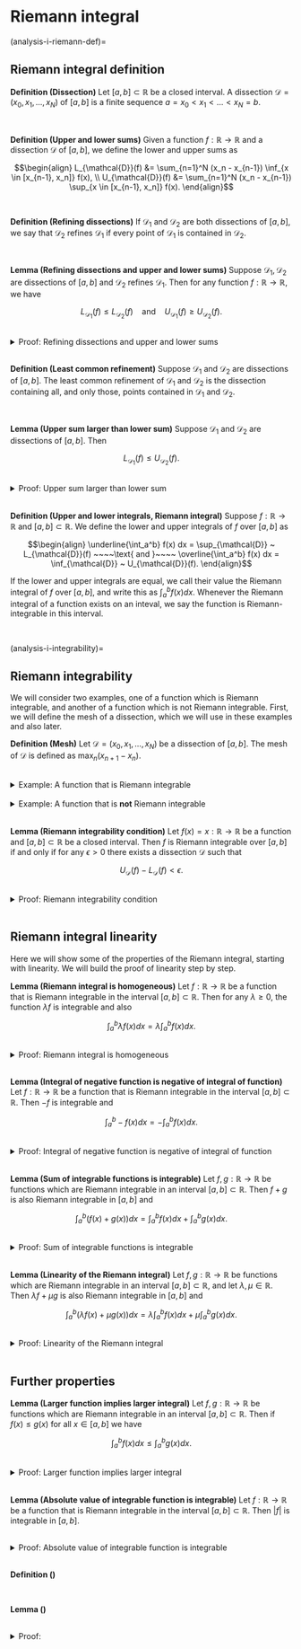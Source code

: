 # Riemann integral


(analysis-i-riemann-def)=
## Riemann integral definition

<div class="definition">

**Definition (Dissection)** Let $[a, b] \subset \mathbb{R}$ be a closed interval. A dissection $\mathcal{D} = (x_0, x_1, \dots, x_N)$ of $[a, b]$ is a finite sequence $a = x_0 < x_1 < \dots < x_N = b$.
    
</div>
<br>

    

<div class="definition">

**Definition (Upper and lower sums)** Given a function $f : \mathbb{R} \to \mathbb{R}$ and a dissection $\mathcal{D}$ of $[a, b]$, we define the lower and upper sums as
    
$$\begin{align}
L_{\mathcal{D}}(f) &= \sum_{n=1}^N (x_n - x_{n-1}) \inf_{x \in [x_{n-1}, x_n]} f(x), \\
U_{\mathcal{D}}(f) &= \sum_{n=1}^N (x_n - x_{n-1}) \sup_{x \in [x_{n-1}, x_n]} f(x).
\end{align}$$
    
</div>
<br>

    

<div class="definition">

**Definition (Refining dissections)** If $\mathcal{D}_1$ and $\mathcal{D}_2$ are both dissections of $[a, b]$, we say that $\mathcal{D}_2$ refines $\mathcal{D}_1$ if every point of $\mathcal{D}_1$ is contained in $\mathcal{D}_2$.
    
</div>
<br>

    
    
<div class="lemma">

**Lemma (Refining dissections and upper and lower sums)** Suppose $\mathcal{D}_1, \mathcal{D}_2$ are dissections of $[a, b]$ and $\mathcal{D}_2$ refines $\mathcal{D}_1$. Then for any function $f : \mathbb{R} \to \mathbb{R}$, we have

$$\begin{equation}
L_{\mathcal{D}_1}(f) \leq L_{\mathcal{D}_2}(f) ~~~\text{ and }~~~ U_{\mathcal{D}_1}(f) \geq U_{\mathcal{D}_2}(f).
\end{equation}$$
    
</div>
<br>


<details class="proof">
<summary>Proof: Refining dissections and upper and lower sums</summary>
    
Suppose $\mathcal{D}_1 = (x_0, x_1, \dots, x_N)$ is a dissection of $[a, b]$ and consider a function $f : \mathbb{R} \to \mathbb{R}$. Suppose $\mathcal{D}$ refines $\mathcal{D}_1$ and contains one additional point $z$ where $x_{n-1} < z < x_n$ for some $n \in \{1, 2, \dots, N\}$. Then, by the definition of the lower sum, we have
    
$$\begin{align}
L_{\mathcal{D}_1}(f) &= \left((x_1 - x_0) \inf_{x \in [x_0, x_1]} f(x) \right) + ~ \dots ~ + \left((x_N - x_{N-1}) \inf_{x \in [x_{N-1}, x_N]} f(x) \right) \\
                     ~\\
                     &= \left((x_1 - x_0) \inf_{x \in [x_0, x_1]} f(x)\right) + ~ \dots ~ + \\
                     &~~~~~ + \left((z - x_{N-1}) \inf_{x \in [x_{N-1}, x_N]} f(x)\right) + \left((x_N - z) \inf_{x \in [x_{N-1}, x_N]} f(x)\right) + ~ \dots ~ + \\
                     &~~~~~ + \left((x_N - x_{N-1}) \inf_{x \in [x_{N-1}, x_N]} f(x) \right) \\
                     ~\\
                     &\leq \left((x_1 - x_0) \inf_{x \in [x_0, x_1]} f(x)\right) + ~ \dots ~ + \\
                     &~~~~~ + \left((z - x_{N-1}) \inf_{x \in [z, x_N]} f(x)\right) + \left((x_N - z) \inf_{x \in [z, x_N]} f(x)\right) + ~ \dots ~ + \\
                     &~~~~~ + \left((x_N - x_{N-1}) \inf_{x \in [x_{N-1}, x_N]} f(x) \right) \\
                     ~\\
                     &= L_{\mathcal{D}}(f).
\end{align}$$
    
Therefore, by adding one point to the dissection $\mathcal{D}_1$, the resulting lower sum can only become larger. Proceeding recursively to add all of the points of $\mathcal{D}_2$ into $\mathcal{D}_1$, we arrive at
    
$$\begin{equation}
L_{\mathcal{D}_1}(f) \leq L_{\mathcal{D}_2}(f).
\end{equation}$$
    
Repeating this argument for the upper sum we have
    
$$\begin{align}
U_{\mathcal{D}_1}(f) &= \left((x_1 - x_0) \sup_{x \in [x_0, x_1]} f(x) \right) + ~ \dots ~ + \left((x_N - x_{N-1}) \sup_{x \in [x_{N-1}, x_N]} f(x) \right) \\
                    ~\\
                     &= \left((x_1 - x_0) \sup_{x \in [x_0, x_1]} f(x)\right) + ~ \dots ~ + \\
                     &~~~~~ + \left((z - x_{N-1}) \sup_{x \in [x_{N-1}, x_N]} f(x)\right) + \left((x_N - z) \sup_{x \in [x_{N-1}, x_N]} f(x)\right) + ~ \dots ~ + \\
                     &~~~~~ + \left((x_N - x_{N-1}) \sup_{x \in [x_{N-1}, x_N]} f(x) \right) \\
                     ~\\
                     &\geq \left((x_1 - x_0) \sup_{x \in [x_0, x_1]} f(x)\right) + ~ \dots ~ + \\
                     &~~~~~ + \left((z - x_{N-1}) \sup_{x \in [z, x_N]} f(x)\right) + \left((x_N - z) \sup_{x \in [z, x_N]} f(x)\right) + ~ \dots ~ + \\
                     &~~~~~ + \left((x_N - x_{N-1}) \sup_{x \in [x_{N-1}, x_N]} f(x) \right) \\
                     ~\\
                     &= U_{\mathcal{D}}(f).
\end{align}$$
    
Therefore, by adding one point to the dissection $\mathcal{D}_1$, the resulting upper sum can only become smaller. Again, proceeding recursively, we arrive at
    
$$\begin{equation}
U_{\mathcal{D}_1}(f) \geq U_{\mathcal{D}_2}(f).
\end{equation}$$
    
</details>
<br>

    

<div class="definition">

**Definition (Least common refinement)** Suppose $\mathcal{D}_1$ and $\mathcal{D}_2$ are dissections of $[a, b]$. The least common refinement of $\mathcal{D}_1$ and $\mathcal{D}_2$ is the dissection containing all, and only those, points contained in $\mathcal{D}_1$ and $\mathcal{D}_2$.
    
</div>
<br>


<div class="lemma">

**Lemma (Upper sum larger than lower sum)** Suppose $\mathcal{D}_1$ and $\mathcal{D}_2$ are dissections of $[a, b]$. Then

$$\begin{equation}
L_{\mathcal{D}_1}(f) \leq U_{\mathcal{D}_2}(f).
\end{equation}$$
    
</div>
<br>


<details class="proof">
<summary>Proof: Upper sum larger than lower sum</summary>
    
Suppose $\mathcal{D}_1$ and $\mathcal{D}_2$ are dissections of $[a, b]$, and let $\mathcal{D}$ be the smallest common refinement of $\mathcal{D}_1$ and $\mathcal{D}_2$. Then

$$\begin{equation}
L_{\mathcal{D}_1}(f) \leq L_{\mathcal{D}}(f) \leq U_{\mathcal{D}}(f) \leq U_{\mathcal{D}_2}(f).
\end{equation}$$
    
</details>
<br>

    

<div class="definition">

**Definition (Upper and lower integrals, Riemann integral)** Suppose $f : \mathbb{R} \to \mathbb{R}$ and $[a, b] \subset \mathbb{R}$. We define the lower and upper integrals of $f$ over $[a, b]$ as

$$\begin{align}
\underline{\int_a^b} f(x) dx = \sup_{\mathcal{D}} ~ L_{\mathcal{D}}(f) ~~~~\text{ and }~~~~ \overline{\int_a^b} f(x) dx = \inf_{\mathcal{D}} ~ U_{\mathcal{D}}(f).
\end{align}$$
    
If the lower and upper integrals are equal, we call their value the Riemann integral of $f$ over $[a, b]$, and write this as $\int_a^b f(x)dx$. Whenever the Riemann integral of a function exists on an inteval, we say the function is Riemann-integrable in this interval.
    
</div>
<br>


(analysis-i-integrability)=
## Riemann integrability


We will consider two examples, one of a function which is Riemann integrable, and another of a function which is not Riemann integrable. First, we will define the mesh of a dissection, which we will use in these examples and also later.


<div class="definition">

**Definition (Mesh)** Let $\mathcal{D} = (x_0, x_1, \dots, x_N)$ be a dissection of $[a, b]$. The mesh of $\mathcal{D}$ is defined as $\max_n (x_{n+1} - x_n)$.
    
</div>
<br>


<details class="example">
<summary>Example: A function that is Riemann integrable</summary>

Now, as an example, consider the function $f(x) = x : \mathbb{R} \to \mathbb{R}$. Let's compute its Riemann integral over $[a, b]$. Since $f(x)$ is increasing in $x$, taking the infimum or the supremum over an interval is easy. For any dissection $\mathcal{D} = (x_0, x_1, \dots, x_N)$, we have

$$\begin{align}
L_{\mathcal{D}} &= \sum_{n=1}^N (x_n - x_{n-1}) \inf_{x \in [x_{n-1}, x_n]} x \\
               &= \sum_{n=1}^N (x_n - x_{n-1}) x_{n-1} \\
               &= \sum_{n=1}^N \left(x_n x_{n-1} - x_{n-1}^2 \right) \\
               &= \sum_{n=1}^N \left(\frac{x_n^2}{2} - \frac{x_{n-1}^2}{2} + x_n x_{n-1} - \frac{x_n^2}{2} - x_{n-1}^2 \right) \\
               &= \frac{1}{2}\sum_{n=1}^N \left(x_n^2 - x_{n-1}^2\right) + \frac{1}{2}\sum_{n=1}^N \left(x_n - x_{n-1}\right)^2 \\
               &= \frac{1}{2} \left(b^2 - a^2\right) - \frac{1}{2}\sum_{n=1}^N \left(x_n - x_{n-1}\right)^2
\end{align}$$

Now, if we pick the $\mathcal{D} = \mathcal{D}_N = (x_0, x_1, \dots, x_N)$ to be the uniform dissection where $x_n - x_{n-1} = N^{-1}$, we have 

$$\begin{equation}
L_{\mathcal{D}_N} = \frac{1}{2} \left(b^2 - a^2\right) - \frac{1}{2N} \to \frac{1}{2} \left(b^2 - a^2\right) ~~~\text{ as }~~~ N \to \infty.
\end{equation}$$

Similarly for the upper sum, we have

$$\begin{equation}
U_{\mathcal{D}_N} = \frac{1}{2} \left(b^2 - a^2\right) + \frac{1}{2N} \to \frac{1}{2} \left(b^2 - a^2\right) ~~~\text{ as }~~~ N \to \infty.
\end{equation}$$

Therefore $L_{\mathcal{D}_N}$ and $U_{\mathcal{D}_N}$ tend to the same value and $f(x) = x$ is Riemann integrable.
    
</details>
<br>
    
<details class="example">
<summary>Example: A function that is <b>not</b> Riemann integrable</summary>

Now, consider the function $f(x) : \mathbb{R} \to \mathbb{R}$ defined as
    
$$\begin{equation}
f(x) = \begin{cases} 1 &\text{ if } x \in \mathbb{Q} \\ 0 &\text{ otherwise.} \end{cases}
\end{equation}$$
    
and consider its Riemann integral over the interval $[0, 1]$. Given a dissection $\mathcal{D} = (x_0, x_1, \dots, x_N)$, any closed subinterval $[x_{n-1}, x_n]$ will contain a rational point, that is in $\mathbb{Q}$, and also an irrational point, that is not in $\mathbb{Q}$. Therefore
    
$$\begin{equation}
\inf_{x \in [x_{n-1}, x_n]} f(x) = 0 ~~~\text{ and }~~~ \sup_{x \in [x_{n-1}, x_n]} f(x) = 1,
\end{equation}$$
    
from which it follows that for any mesh $\mathcal{D}$
    
$$\begin{equation}
L_{\mathcal{D}}(f) = 0 \implies \sup_{\mathcal{D}} L_{\mathcal{D}}(f) = 0 ~~~\text{ and }~~~ U_{\mathcal{D}}(f) = 1 \implies \inf_{\mathcal{D}} U_{\mathcal{D}}(f) = 1.
\end{equation}$$
    
Therefore $f$ is not Riemann integrable.
    
</details>
<br>
    
    
<div class="lemma">

**Lemma (Riemann integrability condition)** Let $f(x) = x : \mathbb{R} \to \mathbb{R}$ be a function and $[a, b] \subset \mathbb{R}$ be a closed interval. Then $f$ is Riemann integrable over $[a, b]$ if and only if for any $\epsilon > 0$ there exists a dissection $\mathcal{D}$ such that
    
$$\begin{equation}
U_{\mathcal{D}}(f) - L_{\mathcal{D}}(f) < \epsilon.
\end{equation}$$
    
</div>
<br>

<details class="proof">
<summary>Proof: Riemann integrability condition</summary>

Let $f(x) = x : \mathbb{R} \to \mathbb{R}$ be a function and $[a, b] \subset \mathbb{R}$ be a closed interval.

Suppose that for any $\epsilon > 0$ there exists a dissection $\mathcal{D}$ such that
    
$$\begin{equation}
U_{\mathcal{D}}(f) - L_{\mathcal{D}}(f) < \epsilon.
\end{equation}$$
    
Then we also have
    
$$\begin{equation}
\inf_{\mathcal{D}} U_{\mathcal{D}}(f) - \sup_{\mathcal{D}} L_{\mathcal{D}}(f) < \epsilon.
\end{equation}$$
    
which, by the defition of the upper and lower Riemann integrals we can write as
    
$$\begin{equation}
\underline{\int_a^b} f(x) dx - \overline{\int_a^b} f(x) dx < \epsilon.
\end{equation}$$
    
Since $\epsilon > 0$ can be picked to be arbitrarily small, we have 

$$\begin{equation}
\underline{\int_a^b} f(x) dx = \overline{\int_a^b} f(x) dx,
\end{equation}$$
    
so $f$ is Riemann integrable.

Conversely, suppose $f$ is Riemann integrable in $[a, b]$, with integral $\int_a^b f(x) dx$, and let $\epsilon > 0$. Since $f$ is Riemann integrable, there must exist a dissection $\mathcal{D}_{\epsilon, U}$ such that 
    
$$\begin{equation}
U_{\mathcal{D}_{\epsilon, U}}(f) < \int_a^b f(x) dx + \frac{\epsilon}{2}.
\end{equation}$$
    
Similarly, there must also exist a dissection $\mathcal{D}_{\epsilon, L}$ such that 
    
$$\begin{equation}
L_{\mathcal{D}_{\epsilon, L}}(f) > \int_a^b f(x) dx - \frac{\epsilon}{2}.
\end{equation}$$
    
Now letting $\mathcal{D}$ be the least common refinement of $\mathcal{D}_{\epsilon, L}$ and $\mathcal{D}_{\epsilon, U}$, we have
    
$$\begin{equation}
U_{\mathcal{D}}(f) \leq U_{\mathcal{D}_{\epsilon, U}}(f) < \int_a^b f(x) dx + \frac{\epsilon}{2},
\end{equation}$$
    
and similarly we have
    
$$\begin{equation}
L_{\mathcal{D}}(f) \geq L_{\mathcal{D}_{\epsilon, L}}(f) > \int_a^b f(x) dx - \frac{\epsilon}{2}.
\end{equation}$$
    
putting these together we arrive at
    
$$\begin{equation}
U_{\mathcal{D}}(f) - L_{\mathcal{D}}(f) < \epsilon,
\end{equation}$$
    
which is the required result.
    
</details>
<br>





## Riemann integral linearity

Here we will show some of the properties of the Riemann integral, starting with linearity. We will build the proof of linearity step by step.

<div class="lemma">

**Lemma (Riemann integral is homogeneous)** Let $f : \mathbb{R} \to \mathbb{R}$ be a function that is Riemann integrable in the interval $[a, b] \subset \mathbb{R}$. Then for any $\lambda \geq 0$, the function $\lambda f$ is integrable and also
    
$$\begin{equation}
\int_a^b \lambda f(x) dx = \lambda \int_a^b f(x) dx.
\end{equation}$$
    
</div>
<br>



<details class="proof">
<summary>Proof: Riemann integral is homogeneous</summary>
    
Let $f : \mathbb{R} \to \mathbb{R}$ be a function that is Riemann integrable in the interval $[a, b] \subset \mathbb{R}$ and $\lambda \geq 0$. Then, we have that 
    
$$\begin{align}
\inf_{x \in [x_{n-1}, x_n]} \lambda f(x) =  \lambda \inf_{x \in [x_{n-1}, x_n]} f(x)
\end{align}$$
    
which implies that for any dissection $\mathcal{D}$ we have

$$\begin{align}
L_{\mathcal{D}}(\lambda f) = \lambda L_{\mathcal{D}}(f),
\end{align}$$
    
and similarly for the upper sum. Therefore, also 

$$\begin{align}
\sup_{\mathcal{D}} L_{\mathcal{D}}(\lambda f) &= \lambda \sup_{\mathcal{D}} L_{\mathcal{D}}(f) = \lambda \int_a^b f(x) dx.
\end{align}$$
    
Also, the analogous result for the upper sum holds, specifically

$$\begin{align}
\inf_{\mathcal{D}} U_{\mathcal{D}}(\lambda f) &= \lambda \inf_{\mathcal{D}} U_{\mathcal{D}}(f) = \lambda \int_a^b f(x) dx.
\end{align}$$
    
Therefore $\lambda f$ is integrable and also

$$\begin{equation}
\int_a^b \lambda f(x) dx = \lambda \int_a^b f(x) dx,
\end{equation}$$
    
as required.

</details>
<br>




<div class="lemma">

**Lemma (Integral of negative function is negative of integral of function)** Let $f : \mathbb{R} \to \mathbb{R}$ be a function that is Riemann integrable in the interval $[a, b] \subset \mathbb{R}$. Then $-f$ is integrable and 
    
$$\begin{equation}
\int_a^b - f(x) dx = - \int_a^b f(x) dx.
\end{equation}$$
    
</div>
<br>



<details class="proof">
<summary>Proof: Integral of negative function is negative of integral of function</summary>
    
Let $f : \mathbb{R} \to \mathbb{R}$ be a function that is Riemann integrable in the interval $[a, b] \subset \mathbb{R}$ and $\lambda \geq 0$. Then, we have that 
    
$$\begin{align}
\inf_{x \in [x_{n-1}, x_n]} - f(x) =  - \sup_{x \in [x_{n-1}, x_n]} f(x)
\end{align}$$
    
which implies that for any dissection $\mathcal{D}$ we have

$$\begin{align}
L_{\mathcal{D}}(- f) = - U_{\mathcal{D}}(f),
\end{align}$$
    
and similarly for the upper sum

$$\begin{align}
U_{\mathcal{D}}(- f) = - L_{\mathcal{D}}(f).
\end{align}$$
    
From this it follows that

$$\begin{align}
\sup_{\mathcal{D}} L_{\mathcal{D}}(- f) &= - \inf_{\mathcal{D}} U_{\mathcal{D}}(f) = - \int_a^b f(x) dx,
\end{align}$$
    
and also, analogously for the upper integral, we have

$$\begin{align}
\inf_{\mathcal{D}} U_{\mathcal{D}}(- f) &= - \sup_{\mathcal{D}} L_{\mathcal{D}}(f) = - \int_a^b f(x) dx.
\end{align}$$
    
Therefore $- f$ is integrable and also

$$\begin{equation}
\int_a^b - f(x) dx = - \int_a^b f(x) dx,
\end{equation}$$
    
as required.

</details>
<br>


<div class="lemma">

**Lemma (Sum of integrable functions is integrable)** Let $f, g : \mathbb{R} \to \mathbb{R}$ be functions which are Riemann integrable in an interval $[a, b] \subset \mathbb{R}$. Then $f + g$ is also Riemann integrable in $[a, b]$ and
    
$$\begin{equation}
\int_a^b (f(x) + g(x)) dx = \int_a^b f(x) dx + \int_a^b g(x) dx.
\end{equation}$$
    
</div>
<br>



<details class="proof">
<summary>Proof: Sum of integrable functions is integrable</summary>
    
Let $f, g : \mathbb{R} \to \mathbb{R}$ be functions which are Riemann integrable in an interval $[a, b] \subset \mathbb{R}$, and also let $\epsilon > 0$. Since $f$ and $g$ are Riemann integrable, there exist corresponding dissections $\mathcal{D}_f$ and $\mathcal{D}_g$ such that
    
$$\begin{equation}
U_{\mathcal{D}_f}(f) - L_{\mathcal{D}_f}(f) < \frac{\epsilon}{2} ~~~\text{ and }~~~ U_{\mathcal{D}_g}(g) - L_{\mathcal{D}_g}(g) < \frac{\epsilon}{2}.
\end{equation}$$
    
Let $\mathcal{D}$ be the least common dissection of $\mathcal{D}_f$ and $\mathcal{D}_g$. Then since {ref}`refining a dissection<analysis-i-riemann-def>` can only reduce the difference betwen the upper and lower sums, we have
    
$$\begin{equation}
U_{\mathcal{D}}(f) - L_{\mathcal{D}}(f) < \frac{\epsilon}{2} ~~~\text{ and }~~~ U_{\mathcal{D}}(g) - L_{\mathcal{D}}(g) < \frac{\epsilon}{2}.
\end{equation}$$
    
We also have the fact that the upper sum satisfies
    
$$\begin{align}
\sup_{x \in [x_{n-1}, x_n]} (f(x) + g(x)) &\leq \sup_{x \in [x_{n-1}, x_n]} f(x) + \sup_{x \in [x_{n-1}, x_n]} g(x) \implies U_{\mathcal{D}}(f + g) \leq U_{\mathcal{D}}(f) + U_{\mathcal{D}}(g),
\end{align}$$
    
and similalry for the lower sum
    
$$\begin{align}
\inf_{x \in [x_{n-1}, x_n]} (f(x) + g(x)) &\geq \inf_{x \in [x_{n-1}, x_n]} f(x) + \inf_{x \in [x_{n-1}, x_n]} g(x) \implies L_{\mathcal{D}}(f + g) \geq L_{\mathcal{D}}(f) + L_{\mathcal{D}}(g).
\end{align}$$

From this we can write
    
$$\begin{equation}
U_{\mathcal{D}}(f + g) - L_{\mathcal{D}}(f + g) \leq U_{\mathcal{D}}(f) - L_{\mathcal{D}}(f) + U_{\mathcal{D}}(g) - L_{\mathcal{D}}(g) < \epsilon,
\end{equation}$$
    
which by the {ref}`Riemann integrability condition<analysis-i-integrability>` implies that $f + g$ is integrable and also
    
$$\begin{equation}
\int_a^b f(x) + g(x) dx = \int_a^b f(x) dx + \int_a^b g(x) dx.
\end{equation}$$

</details>
<br>
    
    


<div class="lemma">

**Lemma (Linearity of the Riemann integral)** Let $f, g : \mathbb{R} \to \mathbb{R}$ be functions which are Riemann integrable in an interval $[a, b] \subset \mathbb{R}$, and let $\lambda, \mu \in \mathbb{R}$. Then $\lambda f + \mu g$ is also Riemann integrable in $[a, b]$ and
    
$$\begin{equation}
\int_a^b (\lambda f(x) + \mu g(x)) dx = \lambda \int_a^b f(x)dx + \mu \int_a^b g(x)dx.
\end{equation}$$
    
</div>
<br>
    

<details class="proof">
<summary>Proof: Linearity of the Riemann integral</summary>
    
Let $f, g : \mathbb{R} \to \mathbb{R}$ be functions which are Riemann integrable in an interval $[a, b] \subset \mathbb{R}$, and let $\lambda, \mu \in \mathbb{R}$. Then by the previous lemmas, we have
    
$$\begin{align}
\int_a^b (\lambda f(x) + \mu g(x)) dx &= \int_a^b \lambda f(x) dx + \int_a^b \mu g(x) dx \\
                                      &= \lambda \int_a^b f(x) dx + \mu \int_a^b g(x) dx,
\end{align}$$
    
as required.

</details>
<br>

    
## Further properties
    
    
<div class="lemma">

**Lemma (Larger function implies larger integral)** Let $f, g : \mathbb{R} \to \mathbb{R}$ be functions which are Riemann integrable in an interval $[a, b] \subset \mathbb{R}$. Then if $f(x) \leq g(x)$ for all $x \in [a, b]$ we have
    
$$\begin{equation}
\int_a^b f(x) dx \leq \int_a^b g(x) dx.
\end{equation}$$
    
</div>
<br>

    
<details class="proof">
<summary>Proof: Larger function implies larger integral</summary>
    
Let $f, g : \mathbb{R} \to \mathbb{R}$ be functions which are Riemann integrable in an interval $[a, b] \subset \mathbb{R}$ and suppose that $f(x) \leq g(x)$ for all $x \in [a, b]$. Then, from the previous lemmas we have
    
$$\begin{equation}
\int_a^b f(x) dx - \int_a^b g(x) dx = \int_a^b f(x) dx + \int_a^b - g(x) dx = \int_a^b (f(x) - g(x)) dx.
\end{equation}$$
    
Since $f(x) - g(x) \leq 0$, we have $U_{\mathcal{D}}(f - g) \leq 0$, and also
    
$$\begin{equation}
\int_a^b (f(x) - g(x)) dx \leq U_{\mathcal{D}}(f - g) \leq 0,
\end{equation}$$
    
which implies that
    
$$\begin{equation}
\int_a^b f(x) dx \leq \int_a^b g(x) dx.
\end{equation}$$

</details>
<br>


    
<div class="lemma">

**Lemma (Absolute value of integrable function is integrable)** Let $f : \mathbb{R} \to \mathbb{R}$ be a function that is Riemann integrable in the interval $[a, b] \subset \mathbb{R}$. Then $|f|$ is integrable in $[a, b]$.
    
</div>
<br>



<details class="proof">
<summary>Proof: Absolute value of integrable function is integrable</summary>
    
Let $f : \mathbb{R} \to \mathbb{R}$ be a function that is Riemann integrable in the interval $[a, b] \subset \mathbb{R}$. Then, we have
    
$$\begin{equation}
\sup_{u \in [x_{n-1}, x_n]} f(u) - \inf_{v \in [x_{n-1}, x_n]} f(v) = \sup_{u, v \in [x_{n-1}, x_n]}|f(u) - f(v)|.
\end{equation}$$
    
Similarly, we have
    
$$\begin{equation}
\sup_{u \in [x_{n-1}, x_n]} |f(u)| - \inf_{v \in [x_{n-1}, x_n]} |f(v)| = \sup_{u, v \in [x_{n-1}, x_n]}||f(u)| - |f(v)||.
\end{equation}$$
    
By the triangle inequality, we have
    
$$\begin{equation}
||f(u)| - |f(v)|| \leq |f(u) - f(v)|,
\end{equation}$$
    
and combining this with the equations above we arrive at
    
$$\begin{equation}
\sup_{u, v \in [x_{n-1}, x_n]}||f(u)| - |f(v)|| \leq \sup_{u, v \in [x_{n-1}, x_n]} |f(u) - f(v)|.
\end{equation}$$
    
Therefore we have
    
$$\begin{equation}
\sup_{u \in [x_{n-1}, x_n]} |f(u)| - \inf_{v \in [x_{n-1}, x_n]} |f(v)| \leq \sup_{u \in [x_{n-1}, x_n]} f(u) - \inf_{v \in [x_{n-1}, x_n]} f(v),
\end{equation}$$
    
which implies that for any dissection $\mathcal{D}$ we have
    
$$\begin{equation}
U_{\mathcal{D}}(|f|) - L_{\mathcal{D}}(|f|) \leq U_{\mathcal{D}}(f) - L_{\mathcal{D}}(f),
\end{equation}$$
    
and the result follows by {ref}`Riemann's integrability condition<analysis-i-integrability>`.


</details>
<br>











<div class="definition">

**Definition ()** 
    
</div>
<br>


<div class="lemma">

**Lemma ()** 
    
</div>
<br>



<details class="proof">
<summary>Proof: </summary>

</details>
<br>
